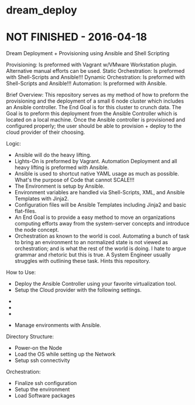# dream_deploy
# NOT FINISHED - 2016-04-18
Dream Deployment + Provisioning using Ansible and Shell Scripting

Provisioning: Is preformed with Vagrant w/VMware Workstation plugin. Alternative manual efforts can be used.
Static Orchestration: Is preformed with Shell-Scripts and Ansible!!!
Dynamic Orchestration: Is preformed with Shell-Scripts and Ansible!!!
Automation: Is preformed with Ansible.


Brief Overview:
This repository serves as my method of how to preform the provisioning and the deployment of a small 6 node cluster which includes an Ansible controller. The End Goal is for this cluster to crunch data. The Goal is to preform this deployment from the Ansible Controller which is located on a local machine. Once the Ansible controller is provisioned and configured properly; the user should be able to provision + deploy to the cloud provider of their choosing.

Logic:
- Ansible will do the heavy lifting.
- Lights-On is preformed by Vagrant. Automation Deployment and all heavy lifting is preformed with Ansible.
- Ansible is used to shortcut native YAML usage as much as possible. What's the purpose of Code that cannot SCALE!!!
- The Environment is setup by Ansible.
- Environment variables are handled via Shell-Scripts, XML, and Ansible Templates with Jinja2.  
- Configuration files will be Ansible Templates including Jinja2 and basic flat-files.
- An End Goal is to provide a easy method to move an organizations computing efforts away from the system-server concepts and introduce the node concept.
- Orchestration as known to the world is cool. Automating a bunch of task to bring an environment to an normalized state is not viewed as orchestration; and is what the rest of the world is doing. I hate to argue grammar and rhetoric but this is true.  A System Engineer usually struggles with outlining these task. Hints this repository.



How to Use:
- Deploy the Ansible Controller using your favorite virtualization tool.
- Setup the Cloud provider with the following settings.
*
*
*
- Manage environments with Ansible.


Directory Structure:

* Power-on the Node
* Load the OS while setting up the Network
* Setup ssh connectivity

Orchestration:
* Finalize ssh configuration
* Setup the environment
* Load Software packages
